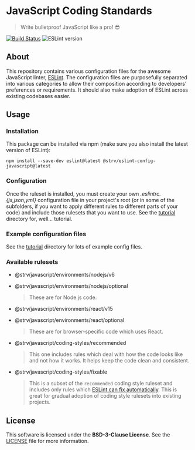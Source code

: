 # JavaScript Coding Standards

> Write bulletproof JavaScript like a pro! 😎

[![Build Status][travis-badge]][travis-url]
![ESLint version][eslint-version]


## About

This repository contains various configuration files for the awesome JavaScript linter, [ESLint][eslint-url]. The configuration files are purposefully separated into various categories to allow their composition according to developers' preferences or requirements. It should also make adoption of ESLint across existing codebases easier.

## Usage

### Installation

This package can be installed via npm (make sure you also install the latest version of ESLint):

`npm install --save-dev eslint@latest @strv/eslint-config-javascript@latest`

### Configuration

Once the ruleset is installed, you must create your own *.eslintrc.{js,json,yml}* configuration file in your project's root (or in some of the subfolders, if you want to apply different rules to different parts of your code) and include those rulesets that you want to use. See the [tutorial](tutorial) directory for, well... tutorial.

### Example configuration files

See the [tutorial](tutorial) directory for lots of example config files.

### Available rulesets

- @strv/javascript/environments/nodejs/v6
- @strv/javascript/environments/nodejs/optional
  > These are for Node.js code.

- @strv/javascript/environments/react/v15
- @strv/javascript/environments/react/optional
  > These are for browser-specific code which uses React.

- @strv/javascript/coding-styles/recommended
  > This one includes rules which deal with how the code looks like and not how it works. It helps keep the code clean and consistent.

- @strv/javascript/coding-styles/fixable
  > This is a subset of the `recommended` coding style ruleset and includes only rules which [ESLint can fix automatically][eslint-fixing]. This is great for gradual adoption of coding style rulesets into existing projects.

## License

This software is licensed under the **BSD-3-Clause License**. See the [LICENSE](LICENSE) file for more information.


[eslint-url]: http://eslint.org
[travis-badge]: https://travis-ci.org/strvcom/js-coding-standards.svg
[travis-url]: https://travis-ci.org/strvcom/js-coding-standards
[eslint-version]: https://img.shields.io/badge/ESLint->=3.7.0-brightgreen.svg
[eslint-fixing]: http://eslint.org/docs/user-guide/command-line-interface#fix
